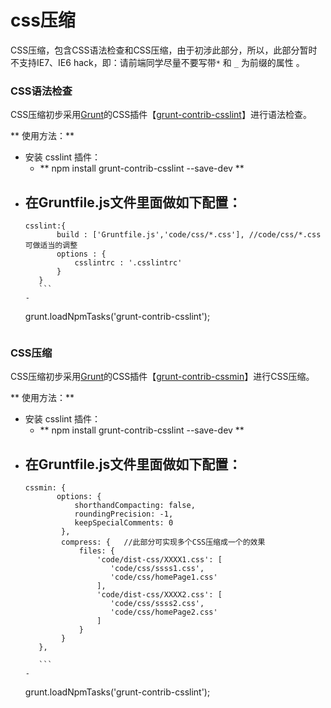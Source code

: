 # css压缩

CSS压缩，包含CSS语法检查和CSS压缩，由于初涉此部分，所以，此部分暂时不支持IE7、IE6 hack，即：请前端同学尽量不要写带```*``` 和 ```_``` 为前缀的属性 。

### CSS语法检查

CSS压缩初步采用[Grunt](http://gruntjs.com/)的CSS插件【[grunt-contrib-csslint](https://www.npmjs.com/package/grunt-contrib-csslint)】进行语法检查。

** 使用方法：**
+ 安装 csslint 插件：
  - ** npm install grunt-contrib-csslint --save-dev ** 
+ 在Gruntfile.js文件里面做如下配置：
    - 
     ```
     csslint:{
			build : ['Gruntfile.js','code/css/*.css'], //code/css/*.css 可做适当的调整
			options : {
				csslintrc : '.csslintrc'
			}
		}
        ```
    - 
    ```
    grunt.loadNpmTasks('grunt-contrib-csslint');
    ```
  
### CSS压缩

CSS压缩初步采用[Grunt](http://gruntjs.com/)的CSS插件【[grunt-contrib-cssmin](https://www.npmjs.com/package/grunt-contrib-cssmin)】进行CSS压缩。  

** 使用方法：**
+ 安装 csslint 插件：
  - ** npm install grunt-contrib-csslint --save-dev ** 
+ 在Gruntfile.js文件里面做如下配置：
    - 
     ```
     cssmin: {
			options: {  
            	shorthandCompacting: false,
    			roundingPrecision: -1,
    			keepSpecialComments: 0 
	         },  
	         compress: {   //此部分可实现多个CSS压缩成一个的效果
	             files: {  
	                 'code/dist-css/XXXX1.css': [
	                 	'code/css/ssss1.css',
	                 	'code/css/homePage1.css' 
	                 ],
                     'code/dist-css/XXXX2.css': [
	                 	'code/css/ssss2.css',
	                 	'code/css/homePage2.css' 
	                 ]
	             }  
	         }  
		},
		
        ```
    - 
    ```
    grunt.loadNpmTasks('grunt-contrib-csslint');
    ```